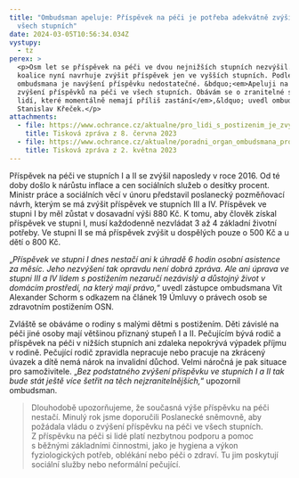 ```yaml
---
title: "Ombudsman apeluje: Příspěvek na péči je potřeba adekvátně zvýšit ve
  všech stupních"
date: 2024-03-05T10:56:34.034Z
vystupy:
  - tz
perex: >
  <p>Osm let se příspěvek na péči ve dvou nejnižších stupních nezvýšil. Vládní
  koalice nyní navrhuje zvýšit příspěvek jen ve vyšších stupních. Podle
  ombudsmana je navýšení příspěvku nedostatečné. &bdquo;<em>Apeluji na adekvátní
  zvýšení příspěvků na péči ve všech stupních. Obávám se o zranitelné skupiny
  lidí, které momentálně nemají příliš zastání</em>,&ldquo; uvedl ombudsman
  Stanislav Křeček.</p>
attachments:
  - file: https://www.ochrance.cz/aktualne/pro_lidi_s_postizenim_je_zvyseni_prispevku_na_peci_nezbytnou_podminkou_aby_mohli_vest_dustojny_a_plnohodnotny_zivot_upozornuje_zastupce_ombudsmana/
    title: Tisková zpráva z 8. června 2023
  - file: https://www.ochrance.cz/aktualne/poradni_organ_ombudsmana_pro_oblast_prav_lidi_s_postizenim_je_znepokojeny_nedostatecnou_vysi_prispevku_na_peci-_vyzval_ochrance_aby_o_situaci_informoval_ministra_prace_a_socialnich_veci/
    title: Tisková zpráva z 2. května 2023
---
```

<p>Příspěvek na péči ve stupních I a II se zvýšil naposledy v roce 2016. Od té doby došlo k nárůstu inflace a cen sociálních služeb o desítky procent. Ministr práce a sociálních věcí v únoru představil poslanecký pozměňovací návrh, kterým se má zvýšit příspěvek ve stupních III a IV. Příspěvek ve stupni I by měl zůstat v dosavadní výši 880 Kč. K tomu, aby člověk získal příspěvek ve stupni I, musí každodenně nezvládat 3 až 4 základní životní potřeby. Ve stupni II se má příspěvek zvýšit u dospělých pouze o 500 Kč a u dětí o 800 Kč.</p>

<p>&bdquo;<em>Příspěvek ve stupni I dnes nestačí ani k úhradě 6 hodin osobní asistence za měsíc. Jeho nezvýšení tak opravdu není dobrá zpráva. Ale ani úprava ve stupni </em><em>III a IV l</em><em>idem s&nbsp;postižením nezaručí nezávislý a důstojný život v domácím prostředí, na který mají právo</em><em>,</em>&ldquo; uvedl zástupce ombudsmana Vít Alexander Schorm s&nbsp;odkazem na článek 19 Úmluvy o právech osob se zdravotním postižením OSN.</p>

<p>Zvláště se obáváme o rodiny s&nbsp;malými dětmi s&nbsp;postižením. Děti závislé na péči jiné osoby mají většinou přiznaný stupeň I a II. Pečujícím bývá rodič a příspěvek na péči v nižších stupních ani zdaleka nepokrývá výpadek příjmu v rodině. Pečující rodič zpravidla nepracuje nebo pracuje na zkrácený úvazek a dítě nemá nárok na invalidní důchod. Velmi náročná je pak situace pro samoživitele. &bdquo;<em>Bez podstatného zvýšení příspěvku ve stupních I a II tak bude stát ještě více šetřit na těch nejzranitelnějších,</em>&ldquo; upozornil ombudsman.</p>

<blockquote>
<p>Dlouhodobě upozorňujeme, že současná výše příspěvku na péči nestačí. Minulý rok jsme doporučili Poslanecké sněmovně, aby požádala vládu o zvýšení příspěvku na péči ve všech stupních. Z&nbsp;příspěvku na péči si lidé platí nezbytnou podporu a pomoc s&nbsp;běžnými základními činnostmi, jako je hygiena a výkon fyziologických potřeb, oblékání nebo péči o zdraví. Tu jim poskytují sociální služby nebo neformální pečující. &nbsp;</p>
</blockquote>
